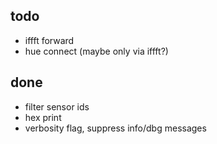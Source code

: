 ## todo 

- iffft forward
- hue connect (maybe only via iffft?)

## done

- filter sensor ids
- hex print 
- verbosity flag, suppress info/dbg messages
